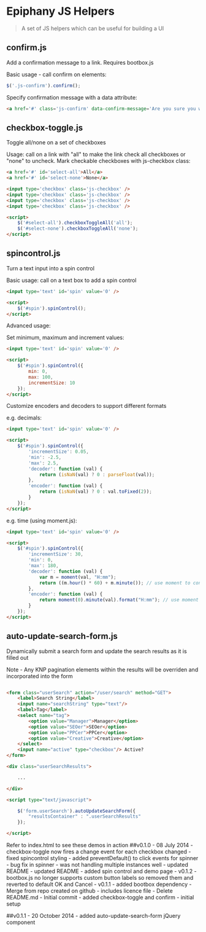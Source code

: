 # Epiphany JS Helpers

> A set of JS helpers which can be useful for building a UI

## confirm.js

Add a confirmation message to a link. Requires bootbox.js

Basic usage - call confirm on elements:

```javascript
$('.js-confirm').confirm();
```

Specify confirmation message with a data attribute:

```html
<a href='#' class='js-confirm' data-confirm-message='Are you sure you want to do that?'>...</a>
```


## checkbox-toggle.js

Toggle all/none on a set of checkboxes

Usage: call on a link with "all" to make the link check all checkboxes or "none" to uncheck. Mark checkable checkboxes with js-checkbox class:

```html
<a href='#' id='select-all'>All</a>
<a href='#' id='select-none'>None</a>

<input type='checkbox' class='js-checkbox' />
<input type='checkbox' class='js-checkbox' />
<input type='checkbox' class='js-checkbox' />
<input type='checkbox' class='js-checkbox' />

<script>
	$('#select-all').checkboxToggleAll('all');
	$('#select-none').checkboxToggleAll('none');
</script>
```


## spincontrol.js

Turn a text input into a spin control

Basic usage: call on a text box to add a spin control

```html
<input type='text' id='spin' value='0' />

<script>
    $('#spin').spinControl();    
</script>
```

Advanced usage:

Set minimum, maximum and increment values:

```html
<input type='text' id='spin' value='0' />

<script>
    $('#spin').spinControl({
        min: 0,
        max: 100,
        incrementSize: 10
    });    
</script>
```

Customize encoders and decoders to support different formats

e.g. decimals:

```html
<input type='text' id='spin' value='0' />

<script>
    $('#spin').spinControl({
        'incrementSize': 0.05,
        'min': -2.5,
        'max': 2.5,
        'decoder': function (val) {
            return (isNaN(val) ? 0 : parseFloat(val));
        },
        'encoder': function (val) {
            return (isNaN(val) ? 0 : val.toFixed(2));
        }
    });    
</script>
```

e.g. time (using moment.js):


```html
<input type='text' id='spin' value='0' />

<script>
    $('#spin').spinControl({
        'incrementSize': 30,
        'min': 0,
        'max': 180,
        'decoder': function (val) {
            var m = moment(val, "H:mm");
            return ((m.hour() * 60) + m.minute()); // use moment to convert e.g 1:30 to 90 mins
        },
        'encoder': function (val) {
            return moment(0).minute(val).format("H:mm"); // use moment to convert e.g 90 to 1:30
        }
    });    
</script>
```

## auto-update-search-form.js

Dynamically submit a search form and update the search results as it is filled out 

Note - Any KNP pagination elements within the results will be overriden and incorporated into the form

```html

<form class="userSearch" action="/user/search" method="GET">
    <label>Search String</label>
    <input name="searchString" type="text"/>
    <label>Tag</label>
    <select name="tag">
        <option value="Manager">Manager</option>
        <option value="SEOer">SEOer</option>
        <option value="PPCer">PPCer</option>
        <option value="Creative">Creative</option>
    </select>
    <input name="active" type="checkbox"/> Active?
</form>

<div class="userSearchResults">

    ...

</div>

<script type="text/javascript">

    $('form.userSearch').autoUpdateSearchForm({
        "resultsContainer" : ".userSearchResults"
    });

</script>

```

Refer to index.html to see these demos in action
##v0.1.0 - 08 July 2014
	 - checkbox-toggle now fires a change event for each checkbox changed
	 - fixed spincontrol styling
	 - added preventDefault() to click events for spinner
	 - bug fix in spinner - was not handling multiple instances well
	 - updated README
	 - updated README
	 - added spin control and demo page
	 - v0.1.2
	 - bootbox.js no longer supports custom button labels so removed them and reverted to default OK and Cancel
	 - v0.1.1
	 - added bootbox dependency
	 - Merge from repo created on github - includes licence file
	 - Delete README.md
	 - Initial commit
	 - added checkbox-toggle and confirm
	 - initial setup


##v0.1.1 - 20 October 2014
	 - added auto-update-search-form jQuery component

